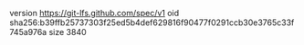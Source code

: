 version https://git-lfs.github.com/spec/v1
oid sha256:b39ffb25737303f25ed5b4def629816f90477f0291ccb30e3765c33f745a976a
size 3840
